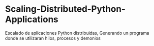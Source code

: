 # Scaling-Distributed-Python-Applications
Escalado de aplicaciones Python distribuidas, Generando un programa donde se utilizaran hilos, procesos y demonios
